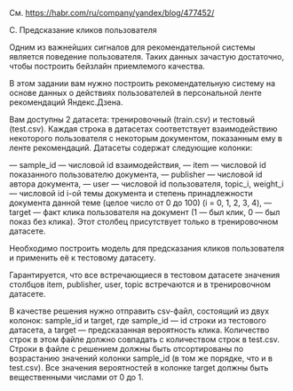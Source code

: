 См. https://habr.com/ru/company/yandex/blog/477452/

C. Предсказание кликов пользователя

Одним из важнейших сигналов для рекомендательной системы является поведение пользователя. Таких данных зачастую достаточно, чтобы построить бейзлайн приемлемого качества.

В этом задании вам нужно построить рекомендательную систему на основе данных о действиях пользователей в персональной ленте рекомендаций Яндекс.Дзена.

Вам доступны 2 датасета: тренировочный (train.csv) и тестовый (test.csv). Каждая строка в датасетах соответствует взаимодействию некоторого пользователя с некоторым документом, показанным ему в ленте рекомендаций. Датасеты содержат следующие колонки:

— sample_id — числовой id взаимодействия,
— item — числовой id показанного пользователю документа,
— publisher — числовой id автора документа,
— user — числовой id пользователя,
topic_i, weight_i — числовой id i-ой темы документа и степень принадлежности документа данной теме (целое число от 0 до 100) (i = 0, 1, 2, 3, 4),
— target — факт клика пользователя на документ (1 — был клик, 0 — был показ без клика). Этот столбец присутствует только в тренировочном датасете.

Необходимо построить модель для предсказания кликов пользователя и применить её к тестовому датасету.

Гарантируется, что все встречающиеся в тестовом датасете значения столбцов item, publisher, user, topic встречаются и в тренировочном датасете.

В качестве решения нужно отправить csv-файл, состоящий из двух колонок: sample_id и target, где sample_id — id строки из тестового датасета, а target — предсказанная вероятность клика. Количество строк в этом файле должно совпадать с количеством строк в test.csv. Строки в файле с решением должны быть отсортированы по возрастанию значений колонки sample_id (в том же порядке, что и в test.csv). Все значения вероятностей в колонке target должны быть вещественными числами от 0 до 1.
